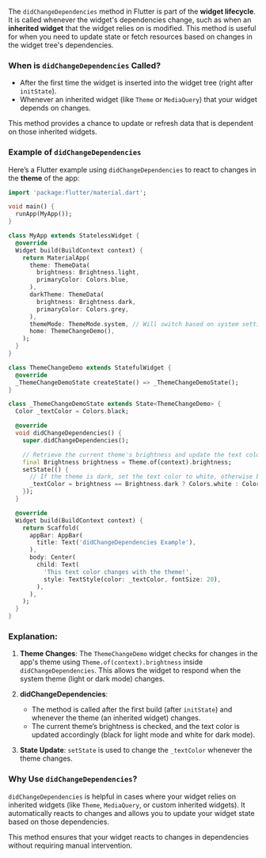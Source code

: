 The `didChangeDependencies` method in Flutter is part of the **widget lifecycle**. It is called whenever the widget's dependencies change, such as when an **inherited widget** that the widget relies on is modified. This method is useful for when you need to update state or fetch resources based on changes in the widget tree's dependencies.

### When is `didChangeDependencies` Called?
- After the first time the widget is inserted into the widget tree (right after `initState`).
- Whenever an inherited widget (like `Theme` or `MediaQuery`) that your widget depends on changes.
  
This method provides a chance to update or refresh data that is dependent on those inherited widgets.

### Example of `didChangeDependencies`

Here’s a Flutter example using `didChangeDependencies` to react to changes in the **theme** of the app:

```dart
import 'package:flutter/material.dart';

void main() {
  runApp(MyApp());
}

class MyApp extends StatelessWidget {
  @override
  Widget build(BuildContext context) {
    return MaterialApp(
      theme: ThemeData(
        brightness: Brightness.light,
        primaryColor: Colors.blue,
      ),
      darkTheme: ThemeData(
        brightness: Brightness.dark,
        primaryColor: Colors.grey,
      ),
      themeMode: ThemeMode.system, // Will switch based on system settings
      home: ThemeChangeDemo(),
    );
  }
}

class ThemeChangeDemo extends StatefulWidget {
  @override
  _ThemeChangeDemoState createState() => _ThemeChangeDemoState();
}

class _ThemeChangeDemoState extends State<ThemeChangeDemo> {
  Color _textColor = Colors.black;

  @override
  void didChangeDependencies() {
    super.didChangeDependencies();

    // Retrieve the current theme's brightness and update the text color
    final Brightness brightness = Theme.of(context).brightness;
    setState(() {
      // If the theme is dark, set the text color to white, otherwise black
      _textColor = brightness == Brightness.dark ? Colors.white : Colors.black;
    });
  }

  @override
  Widget build(BuildContext context) {
    return Scaffold(
      appBar: AppBar(
        title: Text('didChangeDependencies Example'),
      ),
      body: Center(
        child: Text(
          'This text color changes with the theme!',
          style: TextStyle(color: _textColor, fontSize: 20),
        ),
      ),
    );
  }
}
```

### Explanation:
1. **Theme Changes**: The `ThemeChangeDemo` widget checks for changes in the app's theme using `Theme.of(context).brightness` inside `didChangeDependencies`. This allows the widget to respond when the system theme (light or dark mode) changes.
  
2. **didChangeDependencies**:
   - The method is called after the first build (after `initState`) and whenever the theme (an inherited widget) changes.
   - The current theme’s brightness is checked, and the text color is updated accordingly (black for light mode and white for dark mode).

3. **State Update**: `setState` is used to change the `_textColor` whenever the theme changes.

### Why Use `didChangeDependencies`?
`didChangeDependencies` is helpful in cases where your widget relies on inherited widgets (like `Theme`, `MediaQuery`, or custom inherited widgets). It automatically reacts to changes and allows you to update your widget state based on those dependencies.

This method ensures that your widget reacts to changes in dependencies without requiring manual intervention.